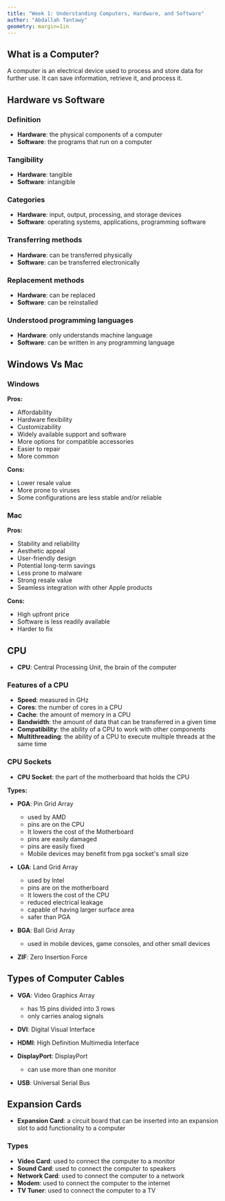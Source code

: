 ```yaml
---
title: "Week 1: Understanding Computers, Hardware, and Software"
author: "Abdallah Tantawy"
geometry: margin=1in
---
```


## What is a Computer?

A computer is an electrical device used to process and store data for further use. It can save information, retrieve it, and process it.

## Hardware vs Software

### Definition

- **Hardware**: the physical components of a computer
- **Software**: the programs that run on a computer

### Tangibility

- **Hardware**: tangible
- **Software**: intangible

### Categories

- **Hardware**: input, output, processing, and storage devices
- **Software**: operating systems, applications, programming software

### Transferring methods

- **Hardware**: can be transferred physically
- **Software**: can be transferred electronically

### Replacement methods

- **Hardware**: can be replaced
- **Software**: can be reinstalled

### Understood programming languages

- **Hardware**: only understands machine language
- **Software**: can be written in any programming language

## Windows Vs Mac

### Windows

**Pros:**

- Affordability
- Hardware flexibility
- Customizability
- Widely available support and software
- More options for compatible accessories
- Easier to repair
- More common

**Cons:**

- Lower resale value
- More prone to viruses
- Some configurations are less stable and/or reliable

### Mac

**Pros:**

- Stability and reliability
- Aesthetic appeal
- User-friendly design
- Potential long-term savings
- Less prone to malware
- Strong resale value
- Seamless integration with other Apple products

**Cons:**

- High upfront price
- Software is less readily available
- Harder to fix


## CPU

- **CPU**: Central Processing Unit, the brain of the computer


### Features of a CPU

- **Speed**: measured in GHz
- **Cores**: the number of cores in a CPU
- **Cache**: the amount of memory in a CPU
- **Bandwidth**: the amount of data that can be transferred in a given time
- **Compatibility**: the ability of a CPU to work with other components
- **Multithreading**: the ability of a CPU to execute multiple threads at the same time

### CPU Sockets

- **CPU Socket**: the part of the motherboard that holds the CPU

**Types:**

- **PGA**: Pin Grid Array
  - used by AMD
  - pins are on the CPU
  - It lowers the cost of the Motherboard
  - pins are easily damaged
  - pins are easily fixed
  - Mobile devices may benefit from pga socket's small size

- **LGA**: Land Grid Array
  - used by Intel
  - pins are on the motherboard
  - It lowers the cost of the CPU
  - reduced electrical leakage
  - capable of having larger surface area
  - safer than PGA


- **BGA**: Ball Grid Array
  - used in mobile devices, game consoles, and other small devices
  
- **ZIF**: Zero Insertion Force


## Types of Computer Cables

- **VGA**: Video Graphics Array
  - has 15 pins divided into 3 rows
  - only carries analog signals

- **DVI**: Digital Visual Interface

- **HDMI**: High Definition Multimedia Interface

- **DisplayPort**: DisplayPort
  - can use more than one monitor

- **USB**: Universal Serial Bus

## Expansion Cards

- **Expansion Card**: a circuit board that can be inserted into an expansion slot to add functionality to a computer

### Types

- **Video Card**: used to connect the computer to a monitor
- **Sound Card**: used to connect the computer to speakers
- **Network Card**: used to connect the computer to a network
- **Modem**: used to connect the computer to the internet
- **TV Tuner**: used to connect the computer to a TV
